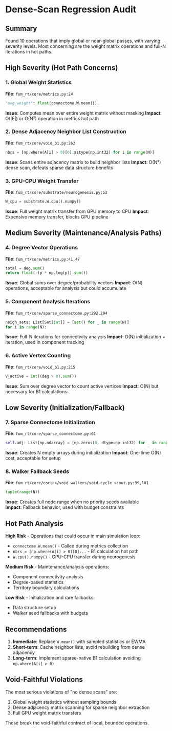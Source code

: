 # Dense-Scan Regression Audit

## Summary
Found 10 operations that imply global or near-global passes, with varying severity levels. Most concerning are the weight matrix operations and full-N iterations in hot paths.

## High Severity (Hot Path Concerns)

### 1. Global Weight Statistics
**File**: `fum_rt/core/metrics.py:24`
```python
"avg_weight": float(connectome.W.mean()),
```
**Issue**: Computes mean over entire weight matrix without masking
**Impact**: O(|E|) or O(N²) operation in metrics hot path

### 2. Dense Adjacency Neighbor List Construction  
**File**: `fum_rt/core/void_b1.py:262`
```python
nbrs = [np.where(A[i] > 0)[0].astype(np.int32) for i in range(N)]
```
**Issue**: Scans entire adjacency matrix to build neighbor lists
**Impact**: O(N²) dense scan, defeats sparse data structure benefits

### 3. GPU-CPU Weight Transfer
**File**: `fum_rt/core/substrate/neurogenesis.py:53`
```python 
W_cpu = substrate.W.cpu().numpy()
```
**Issue**: Full weight matrix transfer from GPU memory to CPU
**Impact**: Expensive memory transfer, blocks GPU pipeline

## Medium Severity (Maintenance/Analysis Paths)

### 4. Degree Vector Operations
**File**: `fum_rt/core/metrics.py:41,47`
```python
total = deg.sum()
return float(-(p * np.log(p)).sum())
```
**Issue**: Global sums over degree/probability vectors
**Impact**: O(N) operations, acceptable for analysis but could accumulate

### 5. Component Analysis Iterations
**File**: `fum_rt/core/sparse_connectome.py:292,294`
```python
neigh_sets: List[Set[int]] = [set() for _ in range(N)]
for i in range(N):
```
**Issue**: Full-N iterations for connectivity analysis
**Impact**: O(N) initialization + iteration, used in component tracking

### 6. Active Vertex Counting  
**File**: `fum_rt/core/void_b1.py:215`
```python
V_active = int((deg > 0).sum())
```
**Issue**: Sum over degree vector to count active vertices
**Impact**: O(N) but necessary for B1 calculations

## Low Severity (Initialization/Fallback)

### 7. Sparse Connectome Initialization
**File**: `fum_rt/core/sparse_connectome.py:61`
```python
self.adj: List[np.ndarray] = [np.zeros(0, dtype=np.int32) for _ in range(self.N)]
```
**Issue**: Creates N empty arrays during initialization
**Impact**: One-time O(N) cost, acceptable for setup

### 8. Walker Fallback Seeds
**File**: `fum_rt/core/cortex/void_walkers/void_cycle_scout.py:99,101`
```python
tuple(range(N))
```
**Issue**: Creates full node range when no priority seeds available  
**Impact**: Fallback behavior, used with budget constraints

## Hot Path Analysis

**High Risk** - Operations that could occur in main simulation loop:
- `connectome.W.mean()` - Called during metrics collection
- `nbrs = [np.where(A[i] > 0)[0]...` - B1 calculation hot path
- `W.cpu().numpy()` - GPU-CPU transfer during neurogenesis

**Medium Risk** - Maintenance/analysis operations:
- Component connectivity analysis
- Degree-based statistics
- Territory boundary calculations

**Low Risk** - Initialization and rare fallbacks:
- Data structure setup
- Walker seed fallbacks with budgets

## Recommendations

1. **Immediate**: Replace `W.mean()` with sampled statistics or EWMA
2. **Short-term**: Cache neighbor lists, avoid rebuilding from dense adjacency  
3. **Long-term**: Implement sparse-native B1 calculation avoiding `np.where(A[i] > 0)`

## Void-Faithful Violations

The most serious violations of "no dense scans" are:
1. Global weight statistics without sampling bounds
2. Dense adjacency matrix scanning for sparse neighbor extraction
3. Full GPU weight matrix transfers

These break the void-faithful contract of local, bounded operations.
